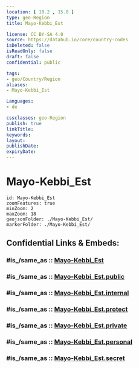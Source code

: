 ```yaml
---
location: [ 10.2 , 15.8 ] 
type: geo-Region
title: Mayo-Kebbi_Est

license: CC BY-SA 4.0
source: https://datahub.io/core/country-codes
isDeleted: false
isReadOnly: false
draft: false
confidential: public

tags:
- geo/Country/Region
aliases:
- Mayo-Kebbi_Est

Languages:
- de

cssclasses: geo-Region
publish: true
linkTitle: 
keywords: 
layout: 
publishDate: 
expiryDate: 
---
```


# Mayo-Kebbi_Est

```leaflet
id: Mayo-Kebbi_Est
zoomFeatures: true 
minZoom: 2 
maxZoom: 18
geojsonFolder: ./Mayo-Kebbi_Est/
markerFolder: ./Mayo-Kebbi_Est/
```


## Confidential Links & Embeds: 

### #is_/same_as :: [Mayo-Kebbi_Est](/_Standards/Earth/Continent/Africa/Africa~Central/Chad/Regions~Chad/Mayo-Kebbi_Est.md) 

### #is_/same_as :: [Mayo-Kebbi_Est.public](/_public/Earth/Continent/Africa/Africa~Central/Chad/Regions~Chad/Mayo-Kebbi_Est.public.md) 

### #is_/same_as :: [Mayo-Kebbi_Est.internal](/_internal/Earth/Continent/Africa/Africa~Central/Chad/Regions~Chad/Mayo-Kebbi_Est.internal.md) 

### #is_/same_as :: [Mayo-Kebbi_Est.protect](/_protect/Earth/Continent/Africa/Africa~Central/Chad/Regions~Chad/Mayo-Kebbi_Est.protect.md) 

### #is_/same_as :: [Mayo-Kebbi_Est.private](/_private/Earth/Continent/Africa/Africa~Central/Chad/Regions~Chad/Mayo-Kebbi_Est.private.md) 

### #is_/same_as :: [Mayo-Kebbi_Est.personal](/_personal/Earth/Continent/Africa/Africa~Central/Chad/Regions~Chad/Mayo-Kebbi_Est.personal.md) 

### #is_/same_as :: [Mayo-Kebbi_Est.secret](/_secret/Earth/Continent/Africa/Africa~Central/Chad/Regions~Chad/Mayo-Kebbi_Est.secret.md)

